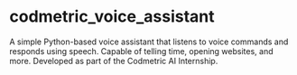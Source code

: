 # codmetric_voice_assistant
A simple Python-based voice assistant that listens to voice commands and responds using speech. Capable of telling time, opening websites, and more. Developed as part of the Codmetric AI Internship.
